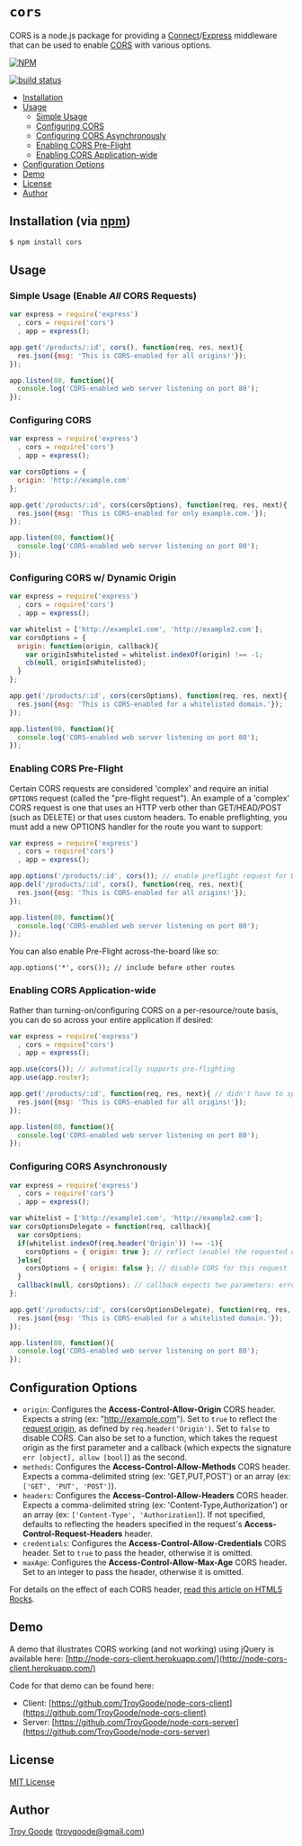 # `cors`

CORS is a node.js package for providing a [Connect](http://www.senchalabs.org/connect/)/[Express](http://expressjs.com/) middleware that can be used to enable [CORS](http://en.wikipedia.org/wiki/Cross-origin_resource_sharing) with various options.

[![NPM](https://nodei.co/npm/cors.png?downloads=true&stars=true)](https://nodei.co/npm/cors/)

[![build status](https://secure.travis-ci.org/TroyGoode/node-cors.png)](http://travis-ci.org/TroyGoode/node-cors)
* [Installation](#installation)
* [Usage](#usage)
  * [Simple Usage](#simple-usage-enable-all-cors-requests)
  * [Configuring CORS](#configuring-cors)
  * [Configuring CORS Asynchronously](#configuring-cors-asynchronously)
  * [Enabling CORS Pre-Flight](#enabling-cors-pre-flight)
  * [Enabling CORS Application-wide](#enabling-cors-application-wide)
* [Configuration Options](#configuration-options)
* [Demo](#demo)
* [License](#license)
* [Author](#author)

## Installation (via [npm](https://npmjs.org/package/cors))

```bash
$ npm install cors
```

## Usage

### Simple Usage (Enable *All* CORS Requests)

```javascript
var express = require('express')
  , cors = require('cors')
  , app = express();

app.get('/products/:id', cors(), function(req, res, next){
  res.json({msg: 'This is CORS-enabled for all origins!'});
});

app.listen(80, function(){
  console.log('CORS-enabled web server listening on port 80');
});
```

### Configuring CORS

```javascript
var express = require('express')
  , cors = require('cors')
  , app = express();

var corsOptions = {
  origin: 'http://example.com'
};

app.get('/products/:id', cors(corsOptions), function(req, res, next){
  res.json({msg: 'This is CORS-enabled for only example.com.'});
});

app.listen(80, function(){
  console.log('CORS-enabled web server listening on port 80');
});
```

### Configuring CORS w/ Dynamic Origin

```javascript
var express = require('express')
  , cors = require('cors')
  , app = express();

var whitelist = ['http://example1.com', 'http://example2.com'];
var corsOptions = {
  origin: function(origin, callback){
    var originIsWhitelisted = whitelist.indexOf(origin) !== -1;
    cb(null, originIsWhitelisted);
  }
};

app.get('/products/:id', cors(corsOptions), function(req, res, next){
  res.json({msg: 'This is CORS-enabled for a whitelisted domain.'});
});

app.listen(80, function(){
  console.log('CORS-enabled web server listening on port 80');
});
```

### Enabling CORS Pre-Flight

Certain CORS requests are considered 'complex' and require an initial
`OPTIONS` request (called the "pre-flight request"). An example of a
'complex' CORS request is one that uses an HTTP verb other than
GET/HEAD/POST (such as DELETE) or that uses custom headers. To enable
preflighting, you must add a new OPTIONS handler for the route you want
to support:

```javascript
var express = require('express')
  , cors = require('cors')
  , app = express();

app.options('/products/:id', cors()); // enable preflight request for DELETE request
app.del('/products/:id', cors(), function(req, res, next){
  res.json({msg: 'This is CORS-enabled for all origins!'});
});

app.listen(80, function(){
  console.log('CORS-enabled web server listening on port 80');
});
```

You can also enable Pre-Flight across-the-board like so:

```
app.options('*', cors()); // include before other routes
```

### Enabling CORS Application-wide

Rather than turning-on/configuring CORS on a per-resource/route basis, you can do so across your entire application if desired:

```javascript
var express = require('express')
  , cors = require('cors')
  , app = express();

app.use(cors()); // automatically supports pre-flighting
app.use(app.router);

app.get('/products/:id', function(req, res, next){ // didn't have to specify the cors() middleware here this time
  res.json({msg: 'This is CORS-enabled for all origins!'});
});

app.listen(80, function(){
  console.log('CORS-enabled web server listening on port 80');
});
```

### Configuring CORS Asynchronously

```javascript
var express = require('express')
  , cors = require('cors')
  , app = express();

var whitelist = ['http://example1.com', 'http://example2.com'];
var corsOptionsDelegate = function(req, callback){
  var corsOptions;
  if(whitelist.indexOf(req.header('Origin')) !== -1){
    corsOptions = { origin: true }; // reflect (enable) the requested origin in the CORS response
  }else{
    corsOptions = { origin: false }; // disable CORS for this request
  }
  callback(null, corsOptions); // callback expects two parameters: error and options
};

app.get('/products/:id', cors(corsOptionsDelegate), function(req, res, next){
  res.json({msg: 'This is CORS-enabled for a whitelisted domain.'});
});

app.listen(80, function(){
  console.log('CORS-enabled web server listening on port 80');
});
```

## Configuration Options

* `origin`: Configures the **Access-Control-Allow-Origin** CORS header. Expects a string (ex: "http://example.com"). Set to `true` to reflect the [request origin](http://tools.ietf.org/html/draft-abarth-origin-09), as defined by `req.header('Origin')`. Set to `false` to disable CORS. Can also be set to a function, which takes the request origin as the first parameter and a callback (which expects the signature `err [object], allow [bool]`) as the second.
* `methods`: Configures the **Access-Control-Allow-Methods** CORS header. Expects a comma-delimited string (ex: 'GET,PUT,POST') or an array (ex: `['GET', 'PUT', 'POST']`).
* `headers`: Configures the **Access-Control-Allow-Headers** CORS header. Expects a comma-delimited string (ex: 'Content-Type,Authorization') or an array (ex: `['Content-Type', 'Authorization]`). If not specified, defaults to reflecting the headers specified in the request's **Access-Control-Request-Headers** header.
* `credentials`: Configures the **Access-Control-Allow-Credentials** CORS header. Set to `true` to pass the header, otherwise it is omitted.
* `maxAge`: Configures the **Access-Control-Allow-Max-Age** CORS header. Set to an integer to pass the header, otherwise it is omitted.

For details on the effect of each CORS header, [read this article on HTML5 Rocks](http://www.html5rocks.com/en/tutorials/cors/).

## Demo

A demo that illustrates CORS working (and not working) using jQuery is available here: [http://node-cors-client.herokuapp.com/](http://node-cors-client.herokuapp.com/)

Code for that demo can be found here:

* Client: [https://github.com/TroyGoode/node-cors-client](https://github.com/TroyGoode/node-cors-client)
* Server: [https://github.com/TroyGoode/node-cors-server](https://github.com/TroyGoode/node-cors-server)

## License

[MIT License](http://www.opensource.org/licenses/mit-license.php)

## Author

[Troy Goode](https://github.com/TroyGoode) ([troygoode@gmail.com](mailto:troygoode@gmail.com))
